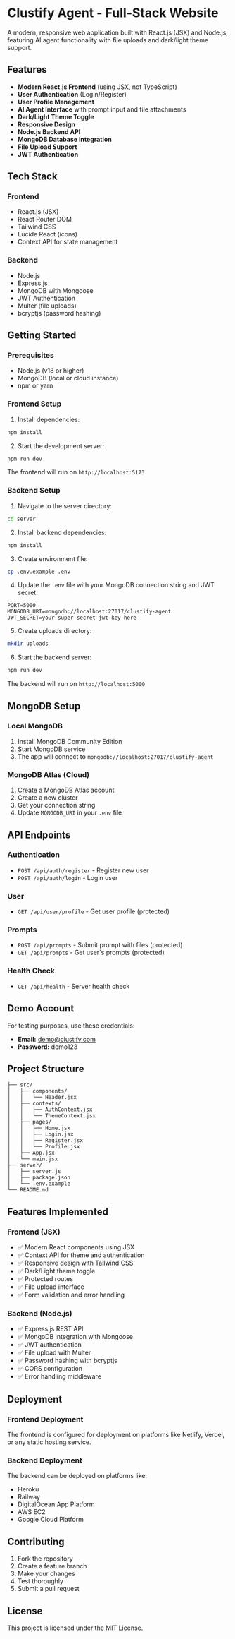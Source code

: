 # Clustify Agent - Full-Stack Website

A modern, responsive web application built with React.js (JSX) and Node.js, featuring AI agent functionality with file uploads and dark/light theme support.

## Features

- **Modern React.js Frontend** (using JSX, not TypeScript)
- **User Authentication** (Login/Register)
- **User Profile Management**
- **AI Agent Interface** with prompt input and file attachments
- **Dark/Light Theme Toggle**
- **Responsive Design**
- **Node.js Backend API**
- **MongoDB Database Integration**
- **File Upload Support**
- **JWT Authentication**

## Tech Stack

### Frontend
- React.js (JSX)
- React Router DOM
- Tailwind CSS
- Lucide React (icons)
- Context API for state management

### Backend
- Node.js
- Express.js
- MongoDB with Mongoose
- JWT Authentication
- Multer (file uploads)
- bcryptjs (password hashing)

## Getting Started

### Prerequisites
- Node.js (v18 or higher)
- MongoDB (local or cloud instance)
- npm or yarn

### Frontend Setup

1. Install dependencies:
```bash
npm install
```

2. Start the development server:
```bash
npm run dev
```

The frontend will run on `http://localhost:5173`

### Backend Setup

1. Navigate to the server directory:
```bash
cd server
```

2. Install backend dependencies:
```bash
npm install
```

3. Create environment file:
```bash
cp .env.example .env
```

4. Update the `.env` file with your MongoDB connection string and JWT secret:
```env
PORT=5000
MONGODB_URI=mongodb://localhost:27017/clustify-agent
JWT_SECRET=your-super-secret-jwt-key-here
```

5. Create uploads directory:
```bash
mkdir uploads
```

6. Start the backend server:
```bash
npm run dev
```

The backend will run on `http://localhost:5000`

## MongoDB Setup

### Local MongoDB
1. Install MongoDB Community Edition
2. Start MongoDB service
3. The app will connect to `mongodb://localhost:27017/clustify-agent`

### MongoDB Atlas (Cloud)
1. Create a MongoDB Atlas account
2. Create a new cluster
3. Get your connection string
4. Update `MONGODB_URI` in your `.env` file

## API Endpoints

### Authentication
- `POST /api/auth/register` - Register new user
- `POST /api/auth/login` - Login user

### User
- `GET /api/user/profile` - Get user profile (protected)

### Prompts
- `POST /api/prompts` - Submit prompt with files (protected)
- `GET /api/prompts` - Get user's prompts (protected)

### Health Check
- `GET /api/health` - Server health check

## Demo Account

For testing purposes, use these credentials:
- **Email:** demo@clustify.com
- **Password:** demo123

## Project Structure

```
├── src/
│   ├── components/
│   │   └── Header.jsx
│   ├── contexts/
│   │   ├── AuthContext.jsx
│   │   └── ThemeContext.jsx
│   ├── pages/
│   │   ├── Home.jsx
│   │   ├── Login.jsx
│   │   ├── Register.jsx
│   │   └── Profile.jsx
│   ├── App.jsx
│   └── main.jsx
├── server/
│   ├── server.js
│   ├── package.json
│   └── .env.example
└── README.md
```

## Features Implemented

### Frontend (JSX)
- ✅ Modern React components using JSX
- ✅ Context API for theme and authentication
- ✅ Responsive design with Tailwind CSS
- ✅ Dark/Light theme toggle
- ✅ Protected routes
- ✅ File upload interface
- ✅ Form validation and error handling

### Backend (Node.js)
- ✅ Express.js REST API
- ✅ MongoDB integration with Mongoose
- ✅ JWT authentication
- ✅ File upload with Multer
- ✅ Password hashing with bcryptjs
- ✅ CORS configuration
- ✅ Error handling middleware

## Deployment

### Frontend Deployment
The frontend is configured for deployment on platforms like Netlify, Vercel, or any static hosting service.

### Backend Deployment
The backend can be deployed on platforms like:
- Heroku
- Railway
- DigitalOcean App Platform
- AWS EC2
- Google Cloud Platform

## Contributing

1. Fork the repository
2. Create a feature branch
3. Make your changes
4. Test thoroughly
5. Submit a pull request

## License

This project is licensed under the MIT License.